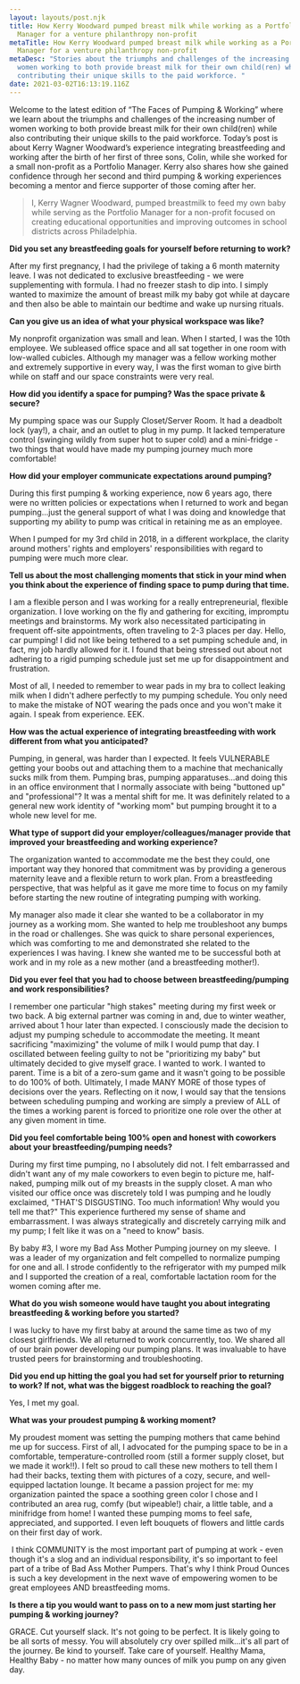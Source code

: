 ```yaml
---
layout: layouts/post.njk
title: How Kerry Woodward pumped breast milk while working as a Portfolio
  Manager for a venture philanthropy non-profit
metaTitle: How Kerry Woodward pumped breast milk while working as a Portfolio
  Manager for a venture philanthropy non-profit
metaDesc: "Stories about the triumphs and challenges of the increasing number of
  women working to both provide breast milk for their own child(ren) while also
  contributing their unique skills to the paid workforce. "
date: 2021-03-02T16:13:19.116Z
---
```

Welcome to the latest edition of “The Faces of Pumping & Working” where we learn about the triumphs and challenges of the increasing number of women working to both provide breast milk for their own child(ren) while also contributing their unique skills to the paid workforce. Today’s post is about Kerry Wagner Woodward’s experience integrating breastfeeding and working after the birth of her first of three sons, Colin, while she worked for a small non-profit as a Portfolio Manager. Kerry also shares how she gained confidence through her second and third pumping & working experiences becoming a mentor and fierce supporter of those coming after her. 

> I, Kerry Wagner Woodward, pumped breastmilk to feed my own baby while serving as the Portfolio Manager for a non-profit focused on creating educational opportunities and improving outcomes in school districts across Philadelphia. 

**Did you set any breastfeeding goals for yourself before returning to work?**

After my first pregnancy, I had the privilege of taking a 6 month maternity leave. I was not dedicated to exclusive breastfeeding - we were supplementing with formula. I had no freezer stash to dip into. I simply wanted to maximize the amount of breast milk my baby got while at daycare and then also be able to maintain our bedtime and wake up nursing rituals.

**Can you give us an idea of what your physical workspace was like?**

My nonprofit organization was small and lean. When I started, I was the 10th employee. We subleased office space and all sat together in one room with low-walled cubicles. Although my manager was a fellow working mother and extremely supportive in every way, I was the first woman to give birth while on staff and our space constraints were very real. 

**How did you identify a space for pumping? Was the space private & secure?**

My pumping space was our Supply Closet/Server Room. It had a deadbolt lock (yay!), a chair, and an outlet to plug in my pump. It lacked temperature control (swinging wildly from super hot to super cold) and a mini-fridge - two things that would have made my pumping journey much more comfortable! 

**How did your employer communicate expectations around pumping?**

During this first pumping & working experience, now 6 years ago, there were no written policies or expectations when I returned to work and began pumping...just the general support of what I was doing and knowledge that supporting my ability to pump was critical in retaining me as an employee.  

When I pumped for my 3rd child in 2018, in a different workplace, the clarity around mothers' rights and employers' responsibilities with regard to pumping were much more clear.

**Tell us about the most challenging moments that stick in your mind when you think about the experience of finding space to pump during that time.**

I am a flexible person and I was working for a really entrepreneurial, flexible organization. I love working on the fly and gathering for exciting, impromptu meetings and brainstorms. My work also necessitated participating in frequent off-site appointments, often traveling to 2-3 places per day. Hello, car pumping! I did not like being tethered to a set pumping schedule and, in fact, my job hardly allowed for it. I found that being stressed out about not adhering to a rigid pumping schedule just set me up for disappointment and frustration.

Most of all, I needed to remember to wear pads in my bra to collect leaking milk when I didn't adhere perfectly to my pumping schedule. You only need to make the mistake of NOT wearing the pads once and you won't make it again. I speak from experience. EEK. 

**How was the actual experience of integrating breastfeeding with work different from what you anticipated?**

Pumping, in general, was harder than I expected. It feels VULNERABLE getting your boobs out and attaching them to a machine that mechanically sucks milk from them. Pumping bras, pumping apparatuses...and doing this in an office environment that I normally associate with being "buttoned up" and "professional"? It was a mental shift for me. It was definitely related to a general new work identity of "working mom" but pumping brought it to a whole new level for me. 

**What type of support did your employer/colleagues/manager provide that improved your breastfeeding and working experience?**

The organization wanted to accommodate me the best they could, one important way they honored that commitment was by providing a generous maternity leave and a flexible return to work plan. From a breastfeeding perspective, that was helpful as it gave me more time to focus on my family before starting the new routine of integrating pumping with working. 

My manager also made it clear she wanted to be a collaborator in my journey as a working mom. She wanted to help me troubleshoot any bumps in the road or challenges. She was quick to share personal experiences, which was comforting to me and demonstrated she related to the experiences I was having. I knew she wanted me to be successful both at work and in my role as a new mother (and a breastfeeding mother!). 

**Did you ever feel that you had to choose between breastfeeding/pumping and work responsibilities?** 

I remember one particular "high stakes" meeting during my first week or two back. A big external partner was coming in and, due to winter weather, arrived about 1 hour later than expected. I consciously made the decision to adjust my pumping schedule to accommodate the meeting. It meant sacrificing "maximizing" the volume of milk I would pump that day. I oscillated between feeling guilty to not be "prioritizing my baby" but ultimately decided to give myself grace. I wanted to work. I wanted to parent. Time is a bit of a zero-sum game and it wasn't going to be possible to do 100% of both. Ultimately, I made MANY MORE of those types of decisions over the years. Reflecting on it now, I would say that the tensions between scheduling pumping and working are simply a preview of ALL of the times a working parent is forced to prioritize one role over the other at any given moment in time.

**Did you feel comfortable being 100% open and honest with coworkers about your breastfeeding/pumping needs?**

During my first time pumping, no I absolutely did not. I felt embarrassed and didn't want any of my male coworkers to even begin to picture me, half-naked, pumping milk out of my breasts in the supply closet. A man who visited our office once was discretely told I was pumping and he loudly exclaimed, "THAT'S DISGUSTING. Too much information! Why would you tell me that?" This experience furthered my sense of shame and embarrassment. I was always strategically and discretely carrying milk and my pump; I felt like it was on a "need to know" basis.

By baby #3, I wore my Bad Ass Mother Pumping journey on my sleeve.  I was a leader of my organization and felt compelled to normalize pumping for one and all. I strode confidently to the refrigerator with my pumped milk and I supported the creation of a real, comfortable lactation room for the women coming after me. 

**What do you wish someone would have taught you about integrating breastfeeding & working before you started?**

I was lucky to have my first baby at around the same time as two of my closest girlfriends. We all returned to work concurrently, too. We shared all of our brain power developing our pumping plans. It was invaluable to have trusted peers for brainstorming and troubleshooting.

**Did you end up hitting the goal you had set for yourself prior to returning to work? If not, what was the biggest roadblock to reaching the goal?**

Yes, I met my goal.

**What was your proudest pumping & working moment?** 

My proudest moment was setting the pumping mothers that came behind me up for success. First of all, I advocated for the pumping space to be in a comfortable, temperature-controlled room (still a former supply closet, but we made it work!!). I felt so proud to call these new mothers to tell them I had their backs, texting them with pictures of a cozy, secure, and well-equipped lactation lounge. It became a passion project for me: my organization painted the space a soothing green color I chose and I contributed an area rug, comfy (but wipeable!) chair, a little table, and a minifridge from home! I wanted these pumping moms to feel safe, appreciated, and supported. I even left bouquets of flowers and little cards on their first day of work. 

 I think COMMUNITY is the most important part of pumping at work - even though it's a slog and an individual responsibility, it's so important to feel part of a tribe of Bad Ass Mother Pumpers. That's why I think Proud Ounces is such a key development in the next wave of empowering women to be great employees AND breastfeeding moms.

**Is there a tip you would want to pass on to a new mom just starting her pumping & working journey?**

GRACE. Cut yourself slack. It's not going to be perfect. It is likely going to be all sorts of messy. You will absolutely cry over spilled milk...it's all part of the journey. Be kind to yourself. Take care of yourself. Healthy Mama, Healthy Baby - no matter how many ounces of milk you pump on any given day.